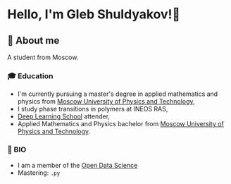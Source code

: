# Hello, I'm Gleb Shuldyakov!👋 

## 🔎 About me

A student from Moscow. 

### 🎓 Education

- I'm currently pursuing a master's degree in applied mathematics and physics from [Moscow University of Physics and Technology](https://mipt.ru/english/),
- I study phase transitions in polymers at INEOS RAS,
- [Deep Learning School](https://en.dlschool.org/) attender,
- Applied Mathematics and Physics bachelor from [Moscow University of Physics and Technology](https://mipt.ru/english/).


### 💎 BIO

- I am a member of the [Open Data Science](https://ods.ai/) 
- Mastering: `.py`



<!--
**sirion34/sirion34** is a ✨ _special_ ✨ repository because its `README.md` (this file) appears on your GitHub profile.

Here are some ideas to get you started:
###📚 Looking for my CV? E-Mail me!
- I love sport! 💪
- 🔭 I’m currently working on ...
- 🌱 I’m currently learning ...
- 👯 I’m looking to collaborate on ...
- 🤔 I’m looking for help with ...
- 💬 Ask me about ...
- 📫 How to reach me: ...
- 😄 Pronouns: ...
- ⚡ Fun fact: ...
-->
